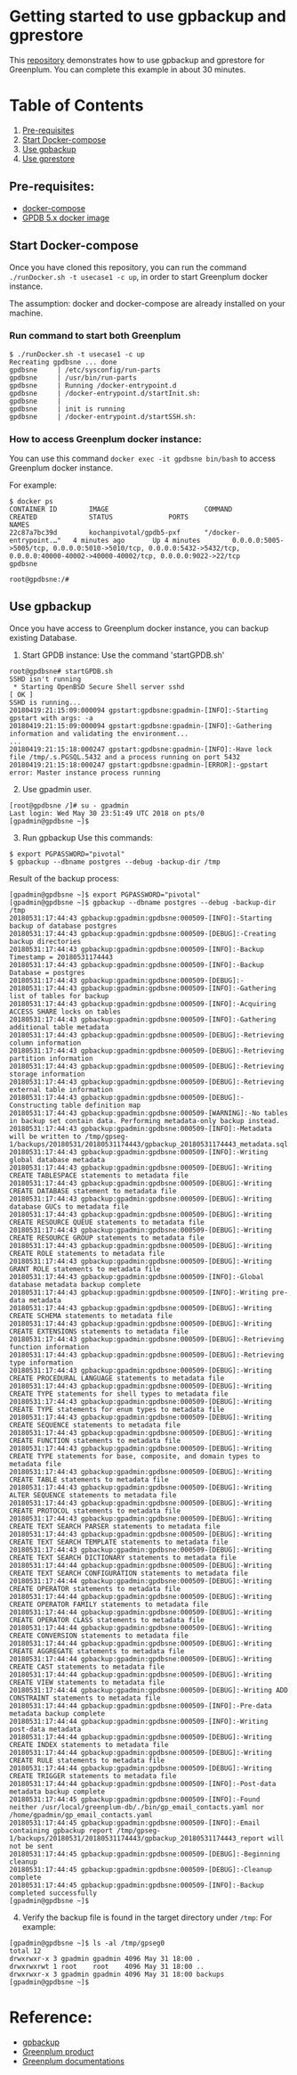 # Getting started to use gpbackup and gprestore
This [repository](https://github.com/kongyew/greenplum-backup) demonstrates how to use gpbackup and gprestore for Greenplum. You can complete this example in about 30 minutes.

# Table of Contents
1. [Pre-requisites](#Pre-requisites)
2. [Start Docker-compose](#Start-Docker-compose)
3. [Use gpbackup](#Use-gpbackup)
4. [Use gprestore](#Use-gprestore)

## Pre-requisites:
- [docker-compose](http://docs.docker.com/compose)
- [GPDB 5.x docker image](https://hub.docker.com/r/kochanpivotal/)

## Start Docker-compose
Once you have cloned this repository, you can run the command  `./runDocker.sh -t usecase1 -c up`, in order to start  Greenplum docker instance.

The assumption: docker and docker-compose are already installed on your machine.

### Run command to start both Greenplum
```
$ ./runDocker.sh -t usecase1 -c up
Recreating gpdbsne ... done
gpdbsne     | /etc/sysconfig/run-parts
gpdbsne     | /usr/bin/run-parts
gpdbsne     | Running /docker-entrypoint.d
gpdbsne     | /docker-entrypoint.d/startInit.sh:
gpdbsne     |
gpdbsne     | init is running
gpdbsne     | /docker-entrypoint.d/startSSH.sh:
```

### How to access Greenplum docker instance:
You can use this command `docker exec -it gpdbsne bin/bash` to access Greenplum docker instance.

For example:
```
$ docker ps
CONTAINER ID        IMAGE                        COMMAND                  CREATED             STATUS              PORTS                                                                                             NAMES
22c87a7bc39d        kochanpivotal/gpdb5-pxf      "/docker-entrypoint.…"   4 minutes ago       Up 4 minutes        0.0.0.0:5005->5005/tcp, 0.0.0.0:5010->5010/tcp, 0.0.0.0:5432->5432/tcp, 0.0.0.0:40000-40002->40000-40002/tcp, 0.0.0.0:9022->22/tcp                                                                               gpdbsne

root@gpdbsne:/#
```

## Use gpbackup
Once you have access to Greenplum docker instance, you can backup existing Database.

1. Start GPDB instance:
Use the command 'startGPDB.sh'
```
root@gpdbsne# startGPDB.sh
SSHD isn't running
 * Starting OpenBSD Secure Shell server sshd                             [ OK ]
SSHD is running...
20180419:21:15:09:000094 gpstart:gpdbsne:gpadmin-[INFO]:-Starting gpstart with args: -a
20180419:21:15:09:000094 gpstart:gpdbsne:gpadmin-[INFO]:-Gathering information and validating the environment...
...
20180419:21:15:18:000247 gpstart:gpdbsne:gpadmin-[INFO]:-Have lock file /tmp/.s.PGSQL.5432 and a process running on port 5432
20180419:21:15:18:000247 gpstart:gpdbsne:gpadmin-[ERROR]:-gpstart error: Master instance process running
```
2. Use gpadmin user.
```
[root@gpdbsne /]# su - gpadmin
Last login: Wed May 30 23:51:49 UTC 2018 on pts/0
[gpadmin@gpdbsne ~]$
```
3. Run gpbackup
Use this commands:
```
$ export PGPASSWORD="pivotal"
$ gpbackup --dbname postgres --debug -backup-dir /tmp
```

Result of the backup process:
```
[gpadmin@gpdbsne ~]$ export PGPASSWORD="pivotal"
[gpadmin@gpdbsne ~]$ gpbackup --dbname postgres --debug -backup-dir /tmp
20180531:17:44:43 gpbackup:gpadmin:gpdbsne:000509-[INFO]:-Starting backup of database postgres
20180531:17:44:43 gpbackup:gpadmin:gpdbsne:000509-[DEBUG]:-Creating backup directories
20180531:17:44:43 gpbackup:gpadmin:gpdbsne:000509-[INFO]:-Backup Timestamp = 20180531174443
20180531:17:44:43 gpbackup:gpadmin:gpdbsne:000509-[INFO]:-Backup Database = postgres
20180531:17:44:43 gpbackup:gpadmin:gpdbsne:000509-[DEBUG]:-
20180531:17:44:43 gpbackup:gpadmin:gpdbsne:000509-[INFO]:-Gathering list of tables for backup
20180531:17:44:43 gpbackup:gpadmin:gpdbsne:000509-[INFO]:-Acquiring ACCESS SHARE locks on tables
20180531:17:44:43 gpbackup:gpadmin:gpdbsne:000509-[INFO]:-Gathering additional table metadata
20180531:17:44:43 gpbackup:gpadmin:gpdbsne:000509-[DEBUG]:-Retrieving column information
20180531:17:44:43 gpbackup:gpadmin:gpdbsne:000509-[DEBUG]:-Retrieving partition information
20180531:17:44:43 gpbackup:gpadmin:gpdbsne:000509-[DEBUG]:-Retrieving storage information
20180531:17:44:43 gpbackup:gpadmin:gpdbsne:000509-[DEBUG]:-Retrieving external table information
20180531:17:44:43 gpbackup:gpadmin:gpdbsne:000509-[DEBUG]:-Constructing table definition map
20180531:17:44:43 gpbackup:gpadmin:gpdbsne:000509-[WARNING]:-No tables in backup set contain data. Performing metadata-only backup instead.
20180531:17:44:43 gpbackup:gpadmin:gpdbsne:000509-[INFO]:-Metadata will be written to /tmp/gpseg-1/backups/20180531/20180531174443/gpbackup_20180531174443_metadata.sql
20180531:17:44:43 gpbackup:gpadmin:gpdbsne:000509-[INFO]:-Writing global database metadata
20180531:17:44:43 gpbackup:gpadmin:gpdbsne:000509-[DEBUG]:-Writing CREATE TABLESPACE statements to metadata file
20180531:17:44:43 gpbackup:gpadmin:gpdbsne:000509-[DEBUG]:-Writing CREATE DATABASE statement to metadata file
20180531:17:44:43 gpbackup:gpadmin:gpdbsne:000509-[DEBUG]:-Writing database GUCs to metadata file
20180531:17:44:43 gpbackup:gpadmin:gpdbsne:000509-[DEBUG]:-Writing CREATE RESOURCE QUEUE statements to metadata file
20180531:17:44:43 gpbackup:gpadmin:gpdbsne:000509-[DEBUG]:-Writing CREATE RESOURCE GROUP statements to metadata file
20180531:17:44:43 gpbackup:gpadmin:gpdbsne:000509-[DEBUG]:-Writing CREATE ROLE statements to metadata file
20180531:17:44:43 gpbackup:gpadmin:gpdbsne:000509-[DEBUG]:-Writing GRANT ROLE statements to metadata file
20180531:17:44:43 gpbackup:gpadmin:gpdbsne:000509-[INFO]:-Global database metadata backup complete
20180531:17:44:43 gpbackup:gpadmin:gpdbsne:000509-[INFO]:-Writing pre-data metadata
20180531:17:44:43 gpbackup:gpadmin:gpdbsne:000509-[DEBUG]:-Writing CREATE SCHEMA statements to metadata file
20180531:17:44:43 gpbackup:gpadmin:gpdbsne:000509-[DEBUG]:-Writing CREATE EXTENSIONS statements to metadata file
20180531:17:44:43 gpbackup:gpadmin:gpdbsne:000509-[DEBUG]:-Retrieving function information
20180531:17:44:43 gpbackup:gpadmin:gpdbsne:000509-[DEBUG]:-Retrieving type information
20180531:17:44:43 gpbackup:gpadmin:gpdbsne:000509-[DEBUG]:-Writing CREATE PROCEDURAL LANGUAGE statements to metadata file
20180531:17:44:43 gpbackup:gpadmin:gpdbsne:000509-[DEBUG]:-Writing CREATE TYPE statements for shell types to metadata file
20180531:17:44:43 gpbackup:gpadmin:gpdbsne:000509-[DEBUG]:-Writing CREATE TYPE statements for enum types to metadata file
20180531:17:44:43 gpbackup:gpadmin:gpdbsne:000509-[DEBUG]:-Writing CREATE SEQUENCE statements to metadata file
20180531:17:44:43 gpbackup:gpadmin:gpdbsne:000509-[DEBUG]:-Writing CREATE FUNCTION statements to metadata file
20180531:17:44:43 gpbackup:gpadmin:gpdbsne:000509-[DEBUG]:-Writing CREATE TYPE statements for base, composite, and domain types to metadata file
20180531:17:44:43 gpbackup:gpadmin:gpdbsne:000509-[DEBUG]:-Writing CREATE TABLE statements to metadata file
20180531:17:44:43 gpbackup:gpadmin:gpdbsne:000509-[DEBUG]:-Writing ALTER SEQUENCE statements to metadata file
20180531:17:44:43 gpbackup:gpadmin:gpdbsne:000509-[DEBUG]:-Writing CREATE PROTOCOL statements to metadata file
20180531:17:44:43 gpbackup:gpadmin:gpdbsne:000509-[DEBUG]:-Writing CREATE TEXT SEARCH PARSER statements to metadata file
20180531:17:44:43 gpbackup:gpadmin:gpdbsne:000509-[DEBUG]:-Writing CREATE TEXT SEARCH TEMPLATE statements to metadata file
20180531:17:44:43 gpbackup:gpadmin:gpdbsne:000509-[DEBUG]:-Writing CREATE TEXT SEARCH DICTIONARY statements to metadata file
20180531:17:44:44 gpbackup:gpadmin:gpdbsne:000509-[DEBUG]:-Writing CREATE TEXT SEARCH CONFIGURATION statements to metadata file
20180531:17:44:44 gpbackup:gpadmin:gpdbsne:000509-[DEBUG]:-Writing CREATE OPERATOR statements to metadata file
20180531:17:44:44 gpbackup:gpadmin:gpdbsne:000509-[DEBUG]:-Writing CREATE OPERATOR FAMILY statements to metadata file
20180531:17:44:44 gpbackup:gpadmin:gpdbsne:000509-[DEBUG]:-Writing CREATE OPERATOR CLASS statements to metadata file
20180531:17:44:44 gpbackup:gpadmin:gpdbsne:000509-[DEBUG]:-Writing CREATE CONVERSION statements to metadata file
20180531:17:44:44 gpbackup:gpadmin:gpdbsne:000509-[DEBUG]:-Writing CREATE AGGREGATE statements to metadata file
20180531:17:44:44 gpbackup:gpadmin:gpdbsne:000509-[DEBUG]:-Writing CREATE CAST statements to metadata file
20180531:17:44:44 gpbackup:gpadmin:gpdbsne:000509-[DEBUG]:-Writing CREATE VIEW statements to metadata file
20180531:17:44:44 gpbackup:gpadmin:gpdbsne:000509-[DEBUG]:-Writing ADD CONSTRAINT statements to metadata file
20180531:17:44:44 gpbackup:gpadmin:gpdbsne:000509-[INFO]:-Pre-data metadata backup complete
20180531:17:44:44 gpbackup:gpadmin:gpdbsne:000509-[INFO]:-Writing post-data metadata
20180531:17:44:44 gpbackup:gpadmin:gpdbsne:000509-[DEBUG]:-Writing CREATE INDEX statements to metadata file
20180531:17:44:44 gpbackup:gpadmin:gpdbsne:000509-[DEBUG]:-Writing CREATE RULE statements to metadata file
20180531:17:44:44 gpbackup:gpadmin:gpdbsne:000509-[DEBUG]:-Writing CREATE TRIGGER statements to metadata file
20180531:17:44:44 gpbackup:gpadmin:gpdbsne:000509-[INFO]:-Post-data metadata backup complete
20180531:17:44:45 gpbackup:gpadmin:gpdbsne:000509-[INFO]:-Found neither /usr/local/greenplum-db/./bin/gp_email_contacts.yaml nor /home/gpadmin/gp_email_contacts.yaml
20180531:17:44:45 gpbackup:gpadmin:gpdbsne:000509-[INFO]:-Email containing gpbackup report /tmp/gpseg-1/backups/20180531/20180531174443/gpbackup_20180531174443_report will not be sent
20180531:17:44:45 gpbackup:gpadmin:gpdbsne:000509-[DEBUG]:-Beginning cleanup
20180531:17:44:45 gpbackup:gpadmin:gpdbsne:000509-[DEBUG]:-Cleanup complete
20180531:17:44:45 gpbackup:gpadmin:gpdbsne:000509-[INFO]:-Backup completed successfully
[gpadmin@gpdbsne ~]$
```
4. Verify the backup file is found in the target directory under `/tmp`:
For example:
```
[gpadmin@gpdbsne ~]$ ls -al /tmp/gpseg0
total 12
drwxrwxr-x 3 gpadmin gpadmin 4096 May 31 18:00 .
drwxrwxrwt 1 root    root    4096 May 31 18:00 ..
drwxrwxr-x 3 gpadmin gpadmin 4096 May 31 18:00 backups
[gpadmin@gpdbsne ~]$
```


# Reference:
* [gpbackup](https://gpdb.docs.pivotal.io/580/utility_guide/admin_utilities/gpbackup.html)
* [Greenplum product](https://pivotal.io/pivotal-greenplum)
* [Greenplum documentations](https://https://gpdb.docs.pivotal.io/)

